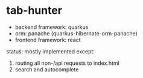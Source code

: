 # tab-hunter
- backend framework: quarkus
- orm: panache (quarkus-hibernate-orm-panache)
- frontend framework: react

status: mostly implemented except:
1. routing all non-/api requests to index.html
2. search and autocomplete